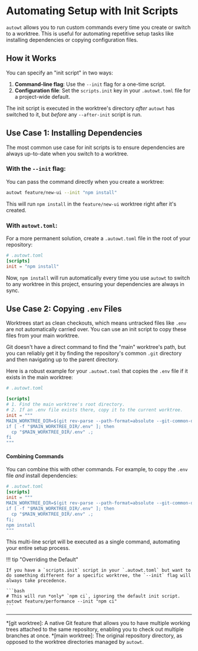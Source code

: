 # Automating Setup with Init Scripts

`autowt` allows you to run custom commands every time you create or switch to a worktree. This is useful for automating repetitive setup tasks like installing dependencies or copying configuration files.

## How it Works

You can specify an "init script" in two ways:

1.  **Command-line flag**: Use the `--init` flag for a one-time script.
2.  **Configuration file**: Set the `scripts.init` key in your `.autowt.toml` file for a project-wide default.

The init script is executed in the worktree's directory *after* `autowt` has switched to it, but *before* any `--after-init` script is run.

## Use Case 1: Installing Dependencies

The most common use case for init scripts is to ensure dependencies are always up-to-date when you switch to a worktree.

### With the `--init` flag:

You can pass the command directly when you create a worktree:

```bash
autowt feature/new-ui --init "npm install"
```

This will run `npm install` in the `feature/new-ui` worktree right after it's created.

### With `autowt.toml`:

For a more permanent solution, create a `.autowt.toml` file in the root of your repository:

```toml
# .autowt.toml
[scripts]
init = "npm install"
```

Now, `npm install` will run automatically every time you use `autowt` to switch to any worktree in this project, ensuring your dependencies are always in sync.

## Use Case 2: Copying `.env` Files

Worktrees start as clean checkouts, which means untracked files like `.env` are not automatically carried over. You can use an init script to copy these files from your main worktree.

Git doesn't have a direct command to find the "main" worktree's path, but you can reliably get it by finding the repository's common `.git` directory and then navigating up to the parent directory.

Here is a robust example for your `.autowt.toml` that copies the `.env` file if it exists in the main worktree:

```toml
# .autowt.toml

[scripts]
# 1. Find the main worktree's root directory.
# 2. If an .env file exists there, copy it to the current worktree.
init = """
MAIN_WORKTREE_DIR=$(git rev-parse --path-format=absolute --git-common-dir)/..;
if [ -f "$MAIN_WORKTREE_DIR/.env" ]; then
  cp "$MAIN_WORKTREE_DIR/.env" .;
fi
"""
```

#### Combining Commands

You can combine this with other commands. For example, to copy the `.env` file *and* install dependencies:

```toml
# .autowt.toml
[scripts]
init = """
MAIN_WORKTREE_DIR=$(git rev-parse --path-format=absolute --git-common-dir)/..;
if [ -f "$MAIN_WORKTREE_DIR/.env" ]; then
  cp "$MAIN_WORKTREE_DIR/.env" .;
fi;
npm install
"""
```

This multi-line script will be executed as a single command, automating your entire setup process.

!!! tip "Overriding the Default"

    If you have a `scripts.init` script in your `.autowt.toml` but want to do something different for a specific worktree, the `--init` flag will always take precedence.

    ```bash
    # This will run *only* `npm ci`, ignoring the default init script.
    autowt feature/performance --init "npm ci"
    ```

---
*[git worktree]: A native Git feature that allows you to have multiple working trees attached to the same repository, enabling you to check out multiple branches at once.
*[main worktree]: The original repository directory, as opposed to the worktree directories managed by `autowt`.